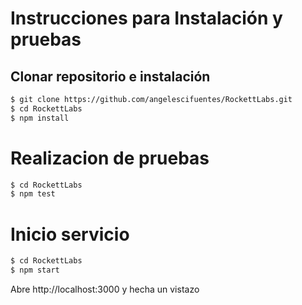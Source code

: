 # Instrucciones para Instalación y pruebas
## Clonar repositorio e instalación
```sh
$ git clone https://github.com/angelescifuentes/RockettLabs.git
$ cd RockettLabs
$ npm install
```
# Realizacion de pruebas
```sh
$ cd RockettLabs
$ npm test
```

# Inicio servicio
```sh
$ cd RockettLabs
$ npm start
```
Abre http://localhost:3000 y hecha un vistazo
